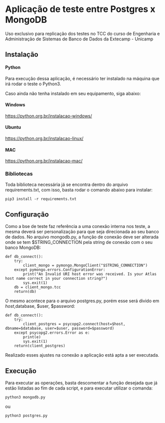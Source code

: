
# Aplicação de teste entre Postgres x MongoDB

Uso exclusivo para replicação dos testes no TCC do curso de Engenharia e Administração de Sistemas de Banco de Dados da Extecamp - Unicamp

## Instalação

#### Python
Para execução dessa aplicação, é necessário ter instalado na máquina que irá rodar o teste o Python3.

Caso ainda não tenha instalado em seu equipamento, siga abaixo:

#### Windows

https://python.org.br/instalacao-windows/

#### Ubuntu

https://python.org.br/instalacao-linux/

#### MAC

https://python.org.br/instalacao-mac/

### Bibliotecas

Toda biblioteca necessária já se encontra dentro do arquivo requirements.txt, com isso, basta rodar o comando abaixo para instalar:
```
pip3 install -r requirements.txt
```

## Configuração

Como a bse de teste faz referência a uma conexão interna nos teste, a mesma deverá ser personalização para que seja direcionada ao seu banco de dados. No arquivo mongodb.py, a função de conexão deve ser alterada onde se tem $STRING_CONNECTION pela string de conexão com o seu banco MongoDB:

```
def db_connect():
    try:
        client_mongo = pymongo.MongoClient("$STRING_CONNECTION")
    except pymongo.errors.ConfigurationError:
        print("An Invalid URI host error was received. Is your Atlas host name correct in your connection string?")
        sys.exit(1)
    db = client_mongo.tcc
    return(db)
```

O mesmo acontece para o arquivo postgres.py, porém esse será divido em 
$host,$database, $user, $password:

```
def db_connect():
    try:
        client_postgres = psycopg2.connect(host=$host, dbname=$database, user=$user, password=$password)
    except psycopg2.errors.Error as e:
        print(e)
        sys.exit(1)
    return(client_postgres)
```

Realizado esses ajustes na conexão a aplicação está apta a ser executada.

## Execução

Para executar as operações, basta descomentar a função desejada que já estão listadas ao fim de cada script, e para executar utilizar o comanda:

```
python3 mongodb.py
```

ou 

```
python3 postgres.py
```